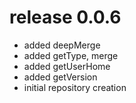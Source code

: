 # release 0.0.6
 * added deepMerge
 * added getType, merge
 * added getUserHome
 * added getVersion
 * initial repository creation
